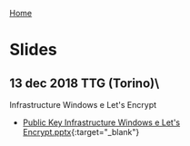[Home](/)
# Slides
 
## 13 dec 2018 TTG (Torino)\
Infrastructure Windows e Let's Encrypt
* [Public Key Infrastructure Windows e Let's Encrypt.pptx](2018-12-TTG/Public%20Key%20Infrastructure%20Windows%20e%20Let's%20Encrypt.pptx){:target="_blank"}
